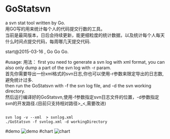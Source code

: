 # GoStatsvn
a svn stat tool written by Go.  
用GO写的用来统计每个人的代码提交行数的工具。  
当前是最简版本，日后会持续更新，能更细粒度的统计数据，以及统计每个人每天什么时间点提交代码，每周哪几天提交代码.  

start@2015-03-16 , Go Go Go.


#usage:
用法：
first you need to generate a svn log with xml format, you can also only dump a part of the svn log with -r param.  
首先你需要导出一份xml格式的svn日志,你也可以使用-r参数来限定导出的日志数,避免统计过多.  
then run the GoStatsvn with -f the svn log file, and -d the svn working directory.  
然后运行编译好的GoStatsvn,使用-f参数指定svn日志文件的位置，-d参数指定svn的开发路径.(目前只支持相对路径>_<,需要改进)  
<pre><code>
svn log -v --xml  > svnlog.xml
./GoStatsvn -f svnlog.xml -d workingDirectory
</code></pre>

#demo
![demo](http://p9.qhimg.com/d/inn/6379de03/GoStatsvn-stat-result.png "a GoStatsvn result demo")
#chart
![chart](http://p0.qhimg.com/d/inn/c776308a/qqqq.png "a GoStatsvn result chart demo")
